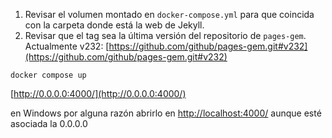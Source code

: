 
1. Revisar el volumen montado en `docker-compose.yml` para que coincida con la carpeta donde está la web de Jekyll.
2. Revisar que el tag sea la última versión del repositorio de `pages-gem`. Actualmente v232: [https://github.com/github/pages-gem.git#v232](https://github.com/github/pages-gem.git#v232)

```
docker compose up
```

[http://0.0.0.0:4000/](http://0.0.0.0:4000/)

en Windows por alguna razón abrirlo en [http://localhost:4000/](http://localhost:4000/) aunque esté asociada la 0.0.0.0
